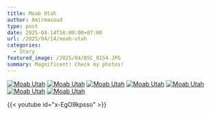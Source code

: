 ```yaml
---
title: Moab Utah
author: Amirmasoud
type: post
date: 2025-04-14T16:00:00+07:00
url: /2025/04/14/moab-utah
categories:
  - Story
featured_image: /2025/04/DSC_0154.JPG
summary: Magnificent! Check my photos!
---
```


[![Moab Utah](/2025/04/DSC_0154.JPG)](/2025/04/DSC_0154.JPG)
[![Moab Utah](/2025/04/DSC_0384.JPG)](/2025/04/DSC_0384.JPG)
[![Moab Utah](/2025/04/DSC_0451.JPG)](/2025/04/DSC_0451.JPG)
[![Moab Utah](/2025/04/DSC_0593.JPG)](/2025/04/DSC_0593.JPG)
[![Moab Utah](/2025/04/DSC_0646.JPG)](/2025/04/DSC_0646.JPG)
[![Moab Utah](/2025/04/DSC_0673.JPG)](/2025/04/DSC_0673.JPG)
[![Moab Utah](/2025/04/DSC_0743.JPG)](/2025/04/DSC_0743.JPG)

{{< youtube id="x-EgO9kpsso" >}}
